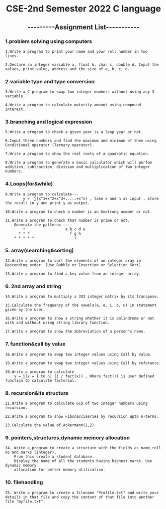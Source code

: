 <h1 align="center">CSE-2nd Semester 2022 C language</h1>
<h2 align = "center">---------Assignment List-----------</h2>
<h3 align="left">1.problem solving using computers</h3>

    1.Write a program to print your name and your roll number in two lines.

    2.Declare an integer variable a, float b, char c, double d. Input the values, print value, address and the size of a, b, c, d.

<h3 align="left">2.variable type and type conversion</h3>

    3.Write a C program to swap two integer numbers without using any 3 variable.

    4.Write a program to calculate maturity amount using compound interest.

<h3 align="left">3.branching and logical expression</h3>

    5.Write a program to check a given year is a leap year or not.

    6.Input three numbers and find the maximum and minimum of them using Conditional operator (Ternary operator).

    7.Write a program to show the real roots of a quadratic equation.

    8.Write a program to generate a basic calculator which will perfom addition, subtraction, division and multiplication of two integer numbers.

<h3 align="left">4.Loops(for&while)</h3>

    9.Write a program to calculate---
            y =  ∑(x^1+x^2+x^3+.....+x^n) , take x and n as input , store the result in y and print y as output.

    10.Write a program to check a number is an Amstrong number or not.

    11.Write a program to check that number is prime or not. 
        Generate the patterns ----
            *                  a b c d e                
          * * *                  f g h       
        * * * * *                  i   

<h3 align="left">5. array(searching&sorting)</h3>

    12.Write a program to sort the elements of an integer aray in Descending order. (Use Bubble or Insertion or Selection Sort).

    13.Write a program to find a key value from an integer array. 

<h3 align="left">6. 2nd array and string</h3>

    14.Write a program to multiply a 3X2 integer matrix by its transpose.

    15.Calculate the frequency of the vowels(a, e, i, o, u) in statement given by the user.

    16.Write a program to show a string whether it is palindrome or not with and without using string library function.

    17.Write a program to show the abbreviation of a person's name.

<h3 align="left">7. function&call by value</h3>

    18.Write a program to swap two integer values using Call by value.

    19.Write a program to swap two integer values using Call by referance.

    20.Write a program to calculate 
        y = ∑(x = 1 to n) (1 / fact(x)) , Where fact()) is user defined function to calculate factorial. 

<h3 align="left">8. recursion&its structure</h3>

    21.Write a program to calculate GCD of two integer numbers using recursion.

    22.Write a program to show Fibonacciseries by recursion upto n-terms. 
    
    23.Calculate the value of Ackermann(1,2)

<h3 align="left">9. pointers,structures,dynamic memory allocation</h3>

    24. Write a program to create a structure with the fields as name,roll no and marks (integer).
        From this create a student database.
        Display the name of all the students having highest marks. Use dynamic memory 
        allocation for better memory utilization. 

<h3 align="left">10. filehandling</h3>

    25. Write a program to create a filename "Profile.txt" and write your details in that file and copy the content of that file into another file "myfile.txt".